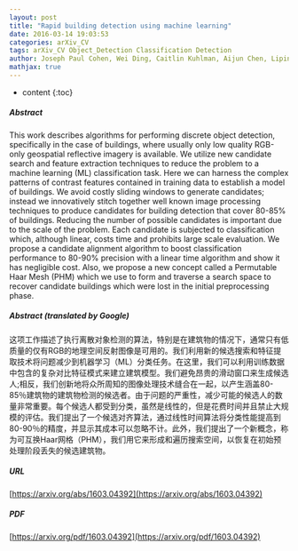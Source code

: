 ```yaml
---
layout: post
title: "Rapid building detection using machine learning"
date: 2016-03-14 19:03:53
categories: arXiv_CV
tags: arXiv_CV Object_Detection Classification Detection
author: Joseph Paul Cohen, Wei Ding, Caitlin Kuhlman, Aijun Chen, Liping Di
mathjax: true
---
```


* content
{:toc}

##### Abstract
This work describes algorithms for performing discrete object detection, specifically in the case of buildings, where usually only low quality RGB-only geospatial reflective imagery is available. We utilize new candidate search and feature extraction techniques to reduce the problem to a machine learning (ML) classification task. Here we can harness the complex patterns of contrast features contained in training data to establish a model of buildings. We avoid costly sliding windows to generate candidates; instead we innovatively stitch together well known image processing techniques to produce candidates for building detection that cover 80-85% of buildings. Reducing the number of possible candidates is important due to the scale of the problem. Each candidate is subjected to classification which, although linear, costs time and prohibits large scale evaluation. We propose a candidate alignment algorithm to boost classification performance to 80-90% precision with a linear time algorithm and show it has negligible cost. Also, we propose a new concept called a Permutable Haar Mesh (PHM) which we use to form and traverse a search space to recover candidate buildings which were lost in the initial preprocessing phase.

##### Abstract (translated by Google)
这项工作描述了执行离散对象检测的算法，特别是在建筑物的情况下，通常只有低质量的仅有RGB的地理空间反射图像是可用的。我们利用新的候选搜索和特征提取技术将问题减少到机器学习（ML）分类任务。在这里，我们可以利用训练数据中包含的复杂对比特征模式来建立建筑模型。我们避免昂贵的滑动窗口来生成候选人;相反，我们创新地将众所周知的图像处理技术缝合在一起，以产生涵盖80-85％建筑物的建筑物检测的候选者。由于问题的严重性，减少可能的候选人的数量非常重要。每个候选人都受到分类，虽然是线性的，但是花费时间并且禁止大规模的评估。我们提出了一个候选对齐算法，通过线性时间算法将分类性能提高到80-90％的精度，并显示其成本可以忽略不计。此外，我们提出了一个新概念，称为可互换Haar网格（PHM），我们用它来形成和遍历搜索空间，以恢复在初始预处理阶段丢失的候选建筑物。

##### URL
[https://arxiv.org/abs/1603.04392](https://arxiv.org/abs/1603.04392)

##### PDF
[https://arxiv.org/pdf/1603.04392](https://arxiv.org/pdf/1603.04392)

